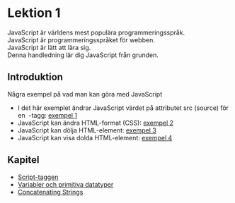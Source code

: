 # Lektion 1

JavaScript är världens mest populära programmeringsspråk.  
JavaScript är programmeringsspråket för webben.  
JavaScript är lätt att lära sig.  
Denna handledning lär dig JavaScript från grunden.

## Introduktion

Några exempel på vad man kan göra med JavaScript

- I det här exemplet ändrar JavaScript värdet på attributet src (source) för en <img>
  -tagg: [exempel 1](script_tag/exempel/exempel1.html)
- JavaScript kan ändra HTML-format (CSS): [exempel 2](script_tag/exempel/exempel2.html)
- JavaScript kan dölja HTML-element: [exempel 3](script_tag/exempel/exempel3.html)
- JavaScript kan visa dolda HTML-element: [exempel 4](script_tag/exempel/exempel4.html)

## Kapitel

- [Script-taggen](script_tag/README.md)
- [Variabler och primitiva datatyper](variabler_och_datatyper/README.md)
- [Concatenating Strings](concatenating_strings/README.md)



